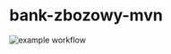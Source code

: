 # bank-zbozowy-mvn

![example workflow](https://github.com/kofall/bank-zbozowy-mvn/actions/workflows/ci.yml/badge.svg?branch=master)
